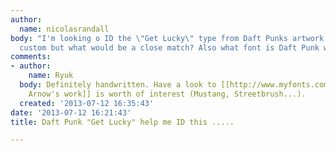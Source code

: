 ```yaml
---
author:
  name: nicolasrandall
body: "I'm looking o ID the \"Get Lucky\" type from Daft Punks artwork. It looks maybe
  custom but what would be a close match? Also what font is Daft Punk written in?\r\n\r\n\r\n"
comments:
- author:
    name: Ryuk
  body: Definitely handwritten. Have a look to [[http://www.myfonts.com/foundry/Robert_Arnow|Robert
    Arnow's work]] is worth of interest (Mustang, Streetbrush...).
  created: '2013-07-12 16:35:43'
date: '2013-07-12 16:21:43'
title: Daft Punk "Get Lucky" help me ID this .....

---
```


